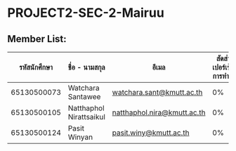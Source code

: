 # PROJECT2-SEC-2-Mairuu

## Member List:

| รหัสนักศึกษา | ชื่อ - นามสกุล          | อีเมล                       | สัดส่วนเปอร์เซ็นต์การทำงาน |
| ------------ | ----------------------- | --------------------------- | -------------------------- |
| 65130500073  | Watchara Santawee       | watchara.sant@kmutt.ac.th   | 0%                        |
| 65130500105  | Natthaphol Nirattsaikul | natthaphol.nira@kmutt.ac.th | 0%                        |
| 65130500124  | Pasit Winyan            | pasit.winy@kmutt.ac.th      | 0%                        |
